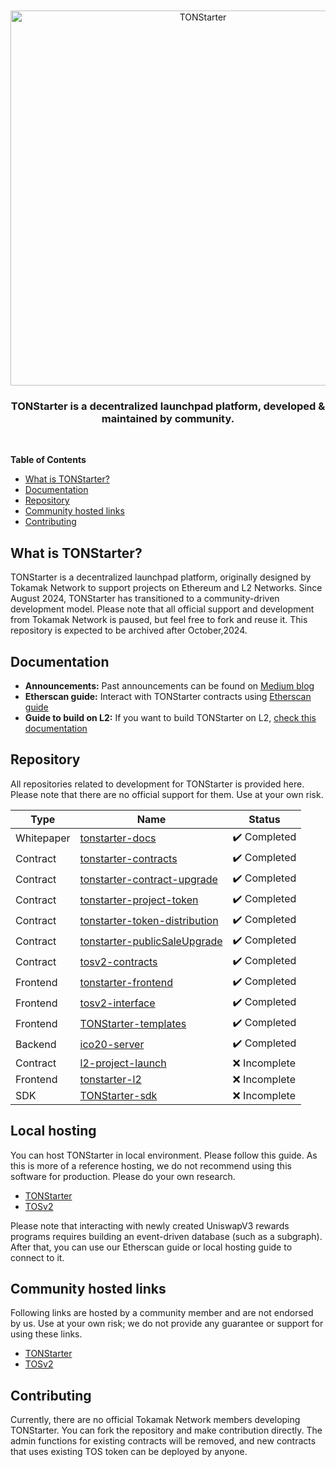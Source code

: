 <div align="center">
  <br />
  <br />
  <a href="https://tonstarter.tokamak.network"><img alt="TONStarter" src="https://tonstarter.tokamak.network/static/media/fld_bi_gray.bec69ff3.svg" width=600></a>
  <br />
  <h3>TONStarter is a decentralized launchpad platform, developed & maintained by community.</h3>
  <br />
</div>

**Table of Contents**
- [What is TONStarter?](#what-is-tonstarter)
- [Documentation](#documentation)
- [Repository](#repository)
- [Community hosted links](#community-hosted-links)
- [Contributing](#contributing)

## What is TONStarter?
TONStarter is a decentralized launchpad platform, originally designed by Tokamak Network to support projects on Ethereum and L2 Networks. Since August 2024, TONStarter has transitioned to a community-driven development model. Please note that all official support and development from Tokamak Network is paused, but feel free to fork and reuse it.
This repository is expected to be archived after October,2024. 

## Documentation
- **Announcements:** Past announcements can be found on [Medium blog](https://medium.com/tokamak-network/search?q=tonstarter)
- **Etherscan guide:** Interact with TONStarter contracts using [Etherscan guide](./docs/EN/readme.md)
- **Guide to build on L2:** If you want to build TONStarter on L2, [check this documentation](https://github.com/tokamak-network/l2-project-launch/tree/main/doc)

## Repository
All repositories related to development for TONStarter is provided here. Please note that there are no official support for them. Use at your own risk.  


| Type     | Name |Status                        |
|----------|------|-------------------------------|
|     Whitepaper    |   [tonstarter-docs](https://github.com/tokamak-network/tonstarter-docs)      |  :heavy_check_mark: Completed
| Contract |  [tonstarter-contracts](https://github.com/tokamak-network/tonstarter-contracts)|  :heavy_check_mark: Completed
|     Contract    |   [tonstarter-contract-upgrade](https://github.com/tokamak-network/tonstarter-contract-upgrade)         | :heavy_check_mark: Completed
|     Contract    |   [tonstarter-project-token](https://github.com/tokamak-network/tonstarter-project-token)         |  :heavy_check_mark: Completed
|     Contract    |   [tonstarter-token-distribution](https://github.com/tokamak-network/tonstarter-token-distribution)         | :heavy_check_mark: Completed
|     Contract    |   [tonstarter-publicSaleUpgrade](https://github.com/tokamak-network/tonstarter-publicSaleUpgrade)   |   :heavy_check_mark: Completed
|     Contract    |   [tosv2-contracts](https://github.com/tokamak-network/tosv2-contracts)        |   :heavy_check_mark: Completed
|     Frontend    |   [tonstarter-frontend](https://github.com/tokamak-network/tonstarter-frontend)        |  :heavy_check_mark: Completed
|     Frontend    |   [tosv2-interface](https://github.com/tokamak-network/tosv2-interface)         |    :heavy_check_mark: Completed
|     Frontend    |   [TONStarter-templates](https://github.com/tokamak-network/TONStarter-templates)         |  :heavy_check_mark: Completed
|     Backend    |   [ico20-server](https://github.com/tokamak-network/ico20-server)      | :heavy_check_mark: Completed
|     Contract    |   [l2-project-launch](https://github.com/tokamak-network/l2-project-launch)      |  :x: Incomplete
|     Frontend    |   [tonstarter-l2](https://github.com/tokamak-network/tonstarter-l2)         |  :x: Incomplete
|     SDK    |   [TONStarter-sdk](https://github.com/tokamak-network/TONStarter-sdk)          |  :x: Incomplete
## Local hosting
You can host TONStarter in local environment. Please follow this guide. As this is more of a reference hosting, we do not recommend using this software for production. Please do your own research. 
- [TONStarter](https://github.com/tokamak-network/tonstarter-frontend/tree/archiving)
- [TOSv2](https://github.com/tokamak-network/tosv2-interface/tree/archiving)

Please note that interacting with newly created UniswapV3 rewards programs requires building an event-driven database (such as a subgraph). After that, you can use our Etherscan guide or local hosting guide to connect to it.

## Community hosted links
Following links are hosted by a community member and are not endorsed by us. Use at your own risk; we do not provide any guarantee or support for using these links.  
- [TONStarter](https://sonyoungsung.github.io/tonstarter-interface/)
- [TOSv2](https://sonyoungsung.github.io/tosv2-interface/)

## Contributing
Currently, there are no official Tokamak Network members developing TONStarter. You can fork the repository and make contribution directly. The admin functions for existing contracts will be removed, and new contracts that uses existing TOS token can be deployed by anyone. 
